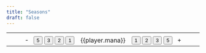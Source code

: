 ```yaml
---
title: "Seasons"
draft: false
---
```


<script src="https://unpkg.com/vue@next"></script>

<div id="Seasons">
  <table v-for="player in players" style="border-left:none;border-right:none;">
    <tr>
    <td v-bind="{bgcolor: player.color}" style="border:none;width:45%"></td>
    <td v-bind="{bgcolor: player.color}" style="border:none;width:10%"></td>
    <td v-bind="{bgcolor: player.color}" style="border:none;width:45%"></td>
    </tr>
    <tr>
      <td  style="border:none;text-align:right">
      <span style="margin-right:5%">-</span>
      <button @click="player.mana-=5">5</button>
      <button @click="player.mana-=3">3</button>
      <button @click="player.mana-=2">2</button>
      <button @click="player.mana-=1">1</button>
      </td>
      <td style="border:none;text-align:center">
      {{player.mana}}
      </td>
      <td style="border:none;text-align:left">
      <button @click="player.mana+=1">1</button>
      <button @click="player.mana+=2">2</button>
      <button @click="player.mana+=3">3</button>
      <button @click="player.mana+=5">5</button>
      <span style="margin-left:5%">+</span>
      </td>
    </tr>
  </table>
  </div>
</div>

<script>
  const Seasons = {
    data() {
      return {
        players: [
          {
            color: "purple",
            mana: 0,
          },
          {
            color: "yellow",
            mana: 0,
          },
          {
            color: "orange",
            mana: 0,
          },
          {
            color: "gray",
            mana: 0,
          },
        ],
      };
    },
  };

  Vue.createApp(Seasons).mount("#Seasons");
</script>
